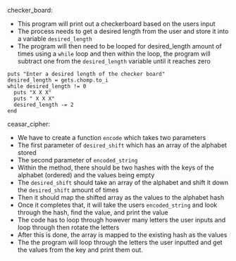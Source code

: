 checker_board:
* This program will print out a checkerboard based on the users input
* The process needs to get a desired length from the user and store it into a variable `desired_length`
* The program will then need to be looped for desired_length amount of times using a `while` loop and then within the loop, the program will subtract one from the `desired_length` variable until it reaches zero


```
puts "Enter a desired length of the checker board"
desired_length = gets.chomp.to_i
while desired_length != 0
  puts "X X X"
  puts " X X X"
  desired_length -= 2
end
```
ceasar_cipher:
* We have to create a function `encode` which takes two parameters
* The first parameter of `desired_shift` which has an array of the alphabet stored
* The second parameter of `encoded_string`
* Within the method, there should be two hashes with the keys of the alphabet (ordered) and the values being empty
* The `desired_shift` should take an array of the alphabet and shift it down the `desired_shift` amount of times
* Then it should map the shifted array as the values to the alphabet hash
* Once it completes that, it will take the users `encoded_string` and look through the hash, find the value, and print the value
* The code has to loop through however many letters the user inputs and loop through then rotate the letters
* After this is done, the array is mapped to the existing hash as the values
* The the program will loop through the letters the user inputted and get the values from the key and print them out. 
